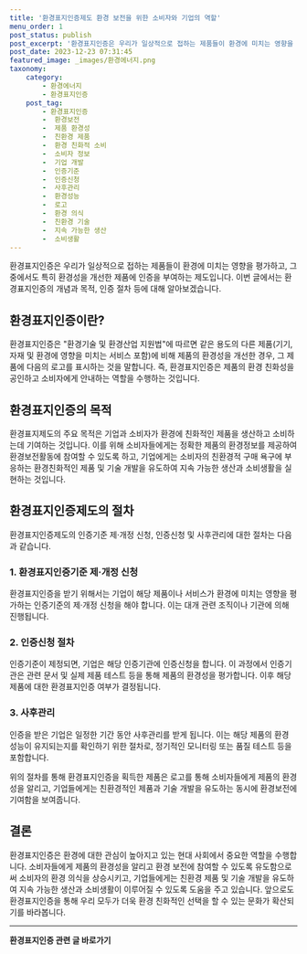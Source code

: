 ```yaml
---
title: '환경표지인증제도 환경 보전을 위한 소비자와 기업의 역할'
menu_order: 1
post_status: publish
post_excerpt: '환경표지인증은 우리가 일상적으로 접하는 제품들이 환경에 미치는 영향을 평가하고, 그 중에서도 특히 환경성을 개선한 제품에 인증을 부여하는 제도입니다. 이번 글에서는 환경표지인증의 개념과 목적, 인증 절차 등에 대해 알아보겠습니다.'
post_date: 2023-12-23 07:31:45
featured_image: _images/환경에너지.png
taxonomy:
    category:
        - 환경에너지
        - 환경표지인증
    post_tag:
        - 환경표지인증
        -  환경보전
        -  제품 환경성
        -  친환경 제품
        -  환경 친화적 소비
        -  소비자 정보
        -  기업 개발
        -  인증기준
        -  인증신청
        -  사후관리
        -  환경성능
        -  로고
        -  환경 의식
        -  친환경 기술
        -  지속 가능한 생산
        -  소비생활
---
```



환경표지인증은 우리가 일상적으로 접하는 제품들이 환경에 미치는 영향을 평가하고, 그 중에서도 특히 환경성을 개선한 제품에 인증을 부여하는 제도입니다. 이번 글에서는 환경표지인증의 개념과 목적, 인증 절차 등에 대해 알아보겠습니다.

## 환경표지인증이란?

환경표지인증은 "환경기술 및 환경산업 지원법"에 따르면 같은 용도의 다른 제품(기기, 자재 및 환경에 영향을 미치는 서비스 포함)에 비해 제품의 환경성을 개선한 경우, 그 제품에 다음의 로고를 표시하는 것을 말합니다. 즉, 환경표지인증은 제품의 환경 친화성을 공인하고 소비자에게 안내하는 역할을 수행하는 것입니다.

## 환경표지인증의 목적

환경표지제도의 주요 목적은 기업과 소비자가 환경에 친화적인 제품을 생산하고 소비하는데 기여하는 것입니다. 이를 위해 소비자들에게는 정확한 제품의 환경정보를 제공하여 환경보전활동에 참여할 수 있도록 하고, 기업에게는 소비자의 친환경적 구매 욕구에 부응하는 환경친화적인 제품 및 기술 개발을 유도하여 지속 가능한 생산과 소비생활을 실현하는 것입니다.

## 환경표지인증제도의 절차

환경표지인증제도의 인증기준 제·개정 신청, 인증신청 및 사후관리에 대한 절차는 다음과 같습니다.

### 1. 환경표지인증기준 제·개정 신청

환경표지인증을 받기 위해서는 기업이 해당 제품이나 서비스가 환경에 미치는 영향을 평가하는 인증기준의 제·개정 신청을 해야 합니다. 이는 대개 관련 조직이나 기관에 의해 진행됩니다.

### 2. 인증신청 절차

인증기준이 제정되면, 기업은 해당 인증기관에 인증신청을 합니다. 이 과정에서 인증기관은 관련 문서 및 실제 제품 테스트 등을 통해 제품의 환경성을 평가합니다. 이후 해당 제품에 대한 환경표지인증 여부가 결정됩니다.

### 3. 사후관리

인증을 받은 기업은 일정한 기간 동안 사후관리를 받게 됩니다. 이는 해당 제품의 환경 성능이 유지되는지를 확인하기 위한 절차로, 정기적인 모니터링 또는 품질 테스트 등을 포함합니다.

위의 절차를 통해 환경표지인증을 획득한 제품은 로고를 통해 소비자들에게 제품의 환경성을 알리고, 기업들에게는 친환경적인 제품과 기술 개발을 유도하는 동시에 환경보전에 기여함을 보여줍니다.

## 결론

환경표지인증은 환경에 대한 관심이 높아지고 있는 현대 사회에서 중요한 역할을 수행합니다. 소비자들에게 제품의 환경성을 알리고 환경 보전에 참여할 수 있도록 유도함으로써 소비자의 환경 의식을 상승시키고, 기업들에게는 친환경 제품 및 기술 개발을 유도하여 지속 가능한 생산과 소비생활이 이루어질 수 있도록 도움을 주고 있습니다. 앞으로도 환경표지인증을 통해 우리 모두가 더욱 환경 친화적인 선택을 할 수 있는 문화가 확산되기를 바라봅니다.
<!-- wp:separator -->
<hr class="wp-block-separator has-alpha-channel-opacity"/>
<!-- /wp:separator -->

<!-- wp:group {"backgroundColor":"base","layout":{"type":"constrained"}} -->
<div class="wp-block-group has-base-background-color has-background"><!-- wp:paragraph {"align":"center","fontSize":"medium"} -->
<p class="has-text-align-center has-large-font-size"><strong>환경표지인증 관련 글 바로가기</strong></p>
<!-- /wp:paragraph -->


<!-- wp:latest-posts
{"categories":[{"id":35284,"count":19,"description":"","link":"https://uknowlaw.com/category/%ed%99%98%ea%b2%bd%ed%91%9c%ec%a7%80%ec%9d%b8%ec%a6%9d/","name":"환경표지인증","slug":"환경표지인증","taxonomy":"category","parent":0,"meta":[],"_links":{"self":[{"href":"https://uknowlaw.com/wp-json/wp/v2/categories/35284"}],"collection":[{"href":"https://uknowlaw.com/wp-json/wp/v2/categories"}],"about":[{"href":"https://uknowlaw.com/wp-json/wp/v2/taxonomies/category"}],"wp:post_type":[{"href":"https://uknowlaw.com/wp-json/wp/v2/posts?categories=35284"}],"curies":[{"name":"wp","href":"https://api.w.org/{rel}","templated":true}]}}],"postsToShow":100,"excerptLength":28,"postLayout":"grid","columns":2,"featuredImageAlign":"left","featuredImageSizeSlug":"large","fontSize":"small"} /--></div>
<!-- /wp:group -->